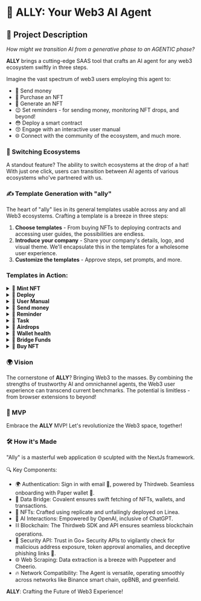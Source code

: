# 🤖 ALLY: Your Web3 AI Agent

## 🌟 Project Description

_How might we transition AI from a generative phase to an AGENTIC phase?_

**ALLY** brings a cutting-edge SAAS tool that crafts an AI agent for any web3 ecosystem swiftly in three steps.

Imagine the vast spectrum of web3 users employing this agent to:

- 🤑 Send money
- 🤩 Purchase an NFT
- 🎨 Generate an NFT
- 😉 Set reminders - for sending money, monitoring NFT drops, and beyond!
- 😳 Deploy a smart contract
- 😚 Engage with an interactive user manual
- 🌐 Connect with the community of the ecosystem, and much more.

### 🔄 Switching Ecosystems

A standout feature? The ability to switch ecosystems at the drop of a hat! With just one click, users can transition between AI agents of various ecosystems who've partnered with us.

### ✍️ Template Generation with "ally"

The heart of "ally" lies in its general templates usable across any and all Web3 ecosystems. Crafting a template is a breeze in three steps:

1. **Choose templates** - From buying NFTs to deploying contracts and accessing user guides, the possibilities are endless.
2. **Introduce your company** - Share your company's details, logo, and visual theme. We'll encapsulate this in the templates for a wholesome user experience.
3. **Customize the templates** - Approve steps, set prompts, and more.

### **Templates in Action**:

<details>
    <summary>🔗 <b>Mint NFT</b></summary>
    <br>
    <img alt="mint" src="https://s11.gifyu.com/images/SgwLx.gif">
</details>

<details>
    <summary>🔗 <b>Deploy</b></summary>
    <br>
    <img alt="smartContract" src="https://s11.gifyu.com/images/SgwLd.gif">
</details>

<details>
    <summary>🔗 <b>User Manual</b></summary>
    <br>
    <img alt="guide" src="https://s11.gifyu.com/images/SgwLn.gif">
</details>

<details>
    <summary>🔗 <b>Send money</b></summary>
    <img alt="send money" src="https://s11.gifyu.com/images/SgwLc.gif">
</details>

<details>
    <summary>🔗 <b>Reminder</b></summary>
    <br>
    <img alt="Reminder" src="https://s11.gifyu.com/images/SgwLC.gif">
</details>

<details>
    <summary>🔗 <b>Task</b></summary>
    <br>
    <img alt="task" src="https://s11.gifyu.com/images/Sgwsz.gif">
</details>

<details>
    <summary>🔗 <b>Airdrops</b></summary>
    <br>
    <img alt="drop" src="https://s11.gifyu.com/images/SgwsK.gif">
</details>

<details>
    <summary>🔗 <b>Wallet health</b></summary>
    <br>
    <img alt="wallet health" src="https://s11.gifyu.com/images/SgwsN.gif">
</details>

<details>
    <summary>🔗 <b>Bridge Funds</b></summary>
    <br>
    <img alt="bridge" src="https://s11.gifyu.com/images/Sgwsw.gif">
</details>

<details>
    <summary>🔗 <b>Buy NFT</b></summary>
    <br>
    <img alt="buy NFT" src="https://s11.gifyu.com/images/Sgwsh.gif">
</details>

### 🌍 Vision

The cornerstone of **ALLY**? Bringing Web3 to the masses. By combining the strengths of trustworthy AI and omnichannel agents, the Web3 user experience can transcend current benchmarks. The potential is limitless - from browser extensions to beyond!

### 🚀 MVP

Embrace the **ALLY** MVP! Let's revolutionize the Web3 space, together!

### 🛠 How it's Made

"Ally" is a masterful web application 🌐 sculpted with the NextJs framework.

🔍 Key Components:

- 🌍 Authentication: Sign in with email 📧, powered by Thirdweb. Seamless onboarding with Paper wallet 📜.
- 🌉 Data Bridge: Covalent ensures swift fetching of NFTs, wallets, and transactions.
- 🎨 NFTs: Crafted using replicate and unfailingly deployed on Linea.
- 🤖 AI Interactions: Empowered by OpenAI, inclusive of ChatGPT.
- ⛓️ Blockchain: The Thirdweb SDK and API ensures seamless blockchain operations.
- 🔐 Security API: Trust in Go+ Security APIs to vigilantly check for malicious address exposure, token approval anomalies, and deceptive phishing links 🎣.
- 🌐 Web Scraping: Data extraction is a breeze with Puppeteer and Cheerio.
- 🔥 Network Compatibility: The Agent is versatile, operating smoothly across networks like Binance smart chain, opBNB, and greenfield.

**ALLY**: Crafting the Future of Web3 Experience!
